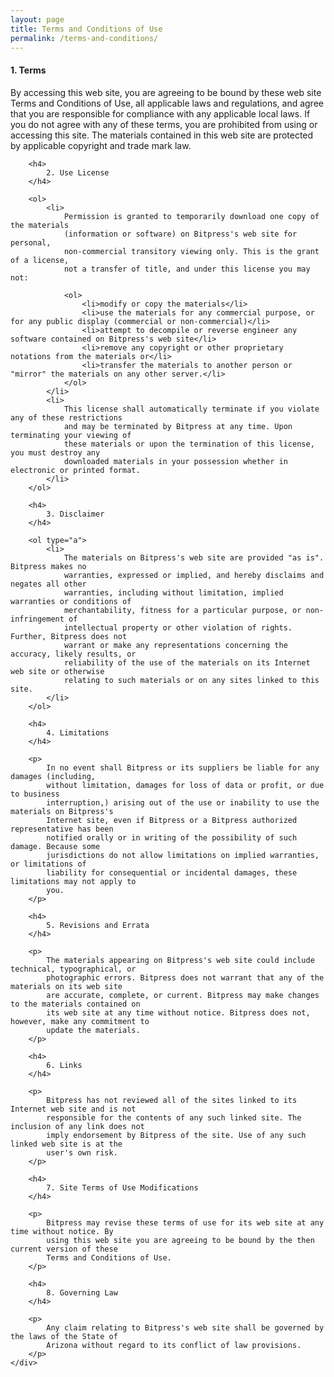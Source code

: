 ```yaml
---
layout: page
title: Terms and Conditions of Use
permalink: /terms-and-conditions/
---
```

<div>
        <h4>
            1. Terms
        </h4>
        <p>
        By accessing this web site, you are agreeing to be bound by these 
        web site Terms and Conditions of Use, all applicable laws and regulations, 
        and agree that you are responsible for compliance with any applicable local 
        laws. If you do not agree with any of these terms, you are prohibited from 
        using or accessing this site. The materials contained in this web site are 
        protected by applicable copyright and trade mark law.
        </p>

        <h4>
            2. Use License
        </h4>

        <ol>
            <li>
                Permission is granted to temporarily download one copy of the materials 
                (information or software) on Bitpress's web site for personal, 
                non-commercial transitory viewing only. This is the grant of a license, 
                not a transfer of title, and under this license you may not:

                <ol>
                    <li>modify or copy the materials</li>
                    <li>use the materials for any commercial purpose, or for any public display (commercial or non-commercial)</li>
                    <li>attempt to decompile or reverse engineer any software contained on Bitpress's web site</li>
                    <li>remove any copyright or other proprietary notations from the materials or</li>
                    <li>transfer the materials to another person or "mirror" the materials on any other server.</li>
                </ol>
            </li>
            <li>
                This license shall automatically terminate if you violate any of these restrictions
                and may be terminated by Bitpress at any time. Upon terminating your viewing of
                these materials or upon the termination of this license, you must destroy any
                downloaded materials in your possession whether in electronic or printed format.
            </li>
        </ol>

        <h4>
            3. Disclaimer
        </h4>

        <ol type="a">
            <li>
                The materials on Bitpress's web site are provided "as is". Bitpress makes no
                warranties, expressed or implied, and hereby disclaims and negates all other
                warranties, including without limitation, implied warranties or conditions of
                merchantability, fitness for a particular purpose, or non-infringement of
                intellectual property or other violation of rights. Further, Bitpress does not
                warrant or make any representations concerning the accuracy, likely results, or
                reliability of the use of the materials on its Internet web site or otherwise
                relating to such materials or on any sites linked to this site.
            </li>
        </ol>

        <h4>
            4. Limitations
        </h4>

        <p>
            In no event shall Bitpress or its suppliers be liable for any damages (including,
            without limitation, damages for loss of data or profit, or due to business
            interruption,) arising out of the use or inability to use the materials on Bitpress's
            Internet site, even if Bitpress or a Bitpress authorized representative has been
            notified orally or in writing of the possibility of such damage. Because some
            jurisdictions do not allow limitations on implied warranties, or limitations of
            liability for consequential or incidental damages, these limitations may not apply to
            you.
        </p>

        <h4>
            5. Revisions and Errata
        </h4>

        <p>
            The materials appearing on Bitpress's web site could include technical, typographical, or
            photographic errors. Bitpress does not warrant that any of the materials on its web site
            are accurate, complete, or current. Bitpress may make changes to the materials contained on
            its web site at any time without notice. Bitpress does not, however, make any commitment to
            update the materials.
        </p>

        <h4>
            6. Links
        </h4>

        <p>
            Bitpress has not reviewed all of the sites linked to its Internet web site and is not
            responsible for the contents of any such linked site. The inclusion of any link does not
            imply endorsement by Bitpress of the site. Use of any such linked web site is at the
            user's own risk.
        </p>

        <h4>
            7. Site Terms of Use Modifications
        </h4>

        <p>
            Bitpress may revise these terms of use for its web site at any time without notice. By
            using this web site you are agreeing to be bound by the then current version of these
            Terms and Conditions of Use.
        </p>

        <h4>
            8. Governing Law
        </h4>

        <p>
            Any claim relating to Bitpress's web site shall be governed by the laws of the State of
            Arizona without regard to its conflict of law provisions.
        </p>
    </div>